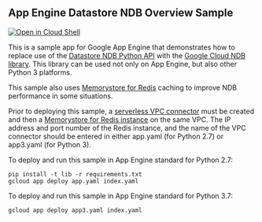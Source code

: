 ## App Engine Datastore NDB Overview Sample

[![Open in Cloud Shell][shell_img]][shell_link]

[shell_img]: http://gstatic.com/cloudssh/images/open-btn.png
[shell_link]: https://console.cloud.google.com/cloudshell/open?git_repo=https://github.com/GoogleCloudPlatform/python-docs-samples&page=editor&open_in_editor=appengine/standard/migration/ndb/overview/README.md

This is a sample app for Google App Engine that demonstrates how to replace
use of the [Datastore NDB Python API](https://cloud.google.com/appengine/docs/python/ndb/)
with the [Google Cloud NDB library](https://googleapis.dev/python/python-ndb/latest/index.html).
This library can be used not only on App Engine, but also other Python 3
platforms.

This sample also uses
[Memorystore for Redis](https://cloud.google.com/memorystore/docs/redis/redis-overview)
caching to improve NDB performance in some situations.

Prior to deploying this sample, a
[serverless VPC connector](https://cloud.google.com/vpc/docs/configure-serverless-vpc-access)
must be created and then a
[Memorystore for Redis instance](https://cloud.google.com/memorystore/docs/redis/quickstart-console)
on the same VPC. The IP address and port number of the Redis instance, and
the name of the VPC connector should be entered in either app.yaml
(for Python 2.7) or app3.yaml (for Python 3).

To deploy and run this sample in App Engine standard for Python 2.7:

    pip install -t lib -r requirements.txt
    gcloud app deploy app.yaml index.yaml

To deploy and run this sample in App Engine standard for Python 3.7:

    gcloud app deploy app3.yaml index.yaml
